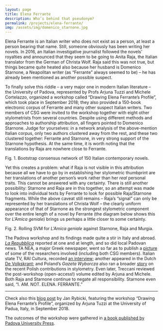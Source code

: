 ```yaml
---
layout: page
title: Elena Ferrante
description: Who’s behind that pseudonym?
permalink: /projects/elena-ferrante/
img: /assets/img/domenico_starnone.jpg
---
```




Elena Ferrante is an Italian writer who does not exist as a person, at least a person bearing that name. Still, someone obviously has been writing her novels. In 2016, an Italian investigative journalist followed the novels’ royalties and announced that they seem to be going to Anita Raja, the Italian translator from the German of Christa Wolf. Raja said this was not true, but things became quite heated also because her husband is Domenico Starnone, a Neapolitan writer (as “Ferrante” always seemed to be) – he has already been mentioned as another possible suspect.

To finally solve this riddle – a very major one in modern Italian literature – the University of Padova, represented by Profs Arjuna Tuzzi and Michele Cortelazzo, organized a workshop called “Drawing Elena Ferrante’s Profile”, which took place in September 2018; they also provided a 150-book electronic corpus of Ferrante and many other suspect Italian writers. Two members of CSG were invited to the workshop together with eight other stylometrists from several countries. Despite using different methods and approaches to authorship attribution, all fingers pointed to Domenico Starnone. Judge for yourselves: in a network analysis of the above-mention Italian corpus, only two authors clustered away from the rest, and these two clustered together: Ferrante and Starnone, in very strong support of the Starnone hypothesis. At the same time, it is worth noting that the translations by Raja are nowhere close to Ferrante.


<div>
    <img class="col three left" src="{{ site.baseurl }}/assets/img/150_Italian_novels.tif" alt="" title="Bootstrap consensus network of 150 Italian contemporary novels"/>
</div>
<div class="col three caption">
    Fig. 1. Bootstrap consensus network of 150 Italian contemporary novels.
</div>




Yet this creates a problem: what if Raja is not visible in this attribution because all we have to go by in establishing her stylometric thumbprint are her translations of another person’s work rather than her _real_ personal traits. This cannot be answered with any certainty. There is still another possibility: Starnone and Raja are in this together, so an attempt was made to look into individual texts by Ferrante to look for possible Raja/Starnone fragments. While the above caveat still remains – Raja’s “signal” can only be represented by her translations of Christa Wolf – the clearly uniform appearance of that of Starnone as the strongest stylometric component over the entire length of a novel by Ferrante (the diagram below shows this for _L’Amica geniale_) brings us perhaps a little closer to some certainty.

<div>
    <img class="col three left" src="{{ site.baseurl }}/assets/img/Raja-Starnone.tif" alt="" title="Rolling SVM for _L’Amica geniale_ against Starnone, Raja and Murgia"/>
</div>
<div class="col three caption">
    Fig. 2. Rolling SVM for <i>L’Amica geniale</i> against Starnone, Raja and Murgia.
</div>


The Padova workshop and its findings made quite a stir in Italy and abroad. [_La Repubblica_](https://napoli.repubblica.it/cronaca/2017/09/09/news/le_prove_sono_nella_letteratura_elena_ferrante_e_starnone_-174989746/?refresh_ce) reported at one and at length, and so did local Padovan news. TA NEA, a major Greek newspaper, went so far as to publish a [picture](www.patakis.gr/images/files/1167464.pdf) of some of the researchers involved (including both CSG members). Italian state TV, RAI Cultura, recorded [an interview](www.filosofia.rai.it/articoli/rybicki-la-text-analysis-e-le-radici-della-letteratura/40413/default.aspx); another appeared in the Dutch [De Volkskrant](https://www.volkskrant.nl/cultuur-media/hoe-een-poolse-wetenschapper-het-grootste-literaire-raadsel-binnen-vijf-minuten-oploste~b227f47b/); and Poland’s _Gazeta Wyborcza_ also ran a broader [story](biqdata.wyborcza.pl/biqdata/7,159116,22829674,jak-rozpracowano-elene-ferrante-slowo-po-slowie.html) on the recent Polish contributions in stylometry. Even later, Treccani reviewed the post-workshop (open-access!) volume edited by Arjuna and Michele.
Both Raja and Starnone continue to negate all responsibility. Starnone even said, “I. AM. NOT. ELENA. FERRANTE.” 

---

Check also this [blog post](https://dls.hypotheses.org/73) by Jan Rybicki, featuring the workshop “Drawing Elena Ferrante’s Profile”, organized by Arjuna Tuzzi at the University of Padua, Italy, in September 2018.

The outcomes of the workshop were gathered in [a book published by Padova University Press](http://www.padovauniversitypress.it/publications/9788869381300).


